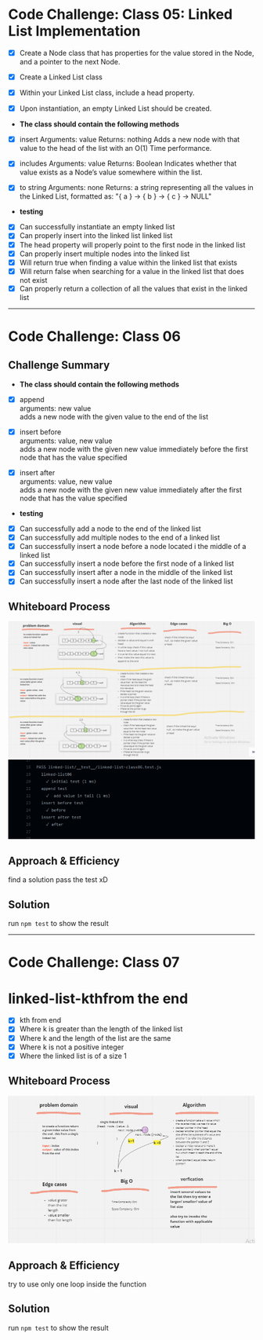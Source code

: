 # Code Challenge: Class 05: Linked List Implementation  


- [x] Create a Node class that has properties for the value stored in the Node, and a pointer to the next Node.

- [x] Create a Linked List class
- [x] Within your Linked List class, include a head property.
- [x] Upon instantiation, an empty Linked List should be created.   


* **The class should contain the following methods**
- [x] insert
      Arguments: value
      Returns: nothing
      Adds a new node with that value to the head of the list with an O(1) Time performance.
- [x] includes
      Arguments: value
      Returns: Boolean
      Indicates whether that value exists as a Node’s value somewhere within the list.
- [x] to string
      Arguments: none
      Returns: a string representing all the values in the Linked List, formatted as:
"{ a } -> { b } -> { c } -> NULL"     


* **testing**

- [x] Can successfully instantiate an empty linked list  
- [x] Can properly insert into the linked list  linked list  
- [x] The head property will properly point to the first node in the linked list  
- [x] Can properly insert multiple nodes into the linked list  
- [x] Will return true when finding a value within the linked list that exists  
- [x] Will return false when searching for a value in the linked list that does not exist  
- [x] Can properly return a collection of all the values that exist in the linked list   

--------------------

# Code Challenge: Class 06   




## Challenge Summary   

* **The class should contain the following methods**   

- [x] append   
arguments: new value   
adds a new node with the given value to the end of the list   
- [x] insert before   
arguments: value, new value   
adds a new node with the given new value immediately before the first node that has the value specified   
- [x] insert after   
arguments: value, new value   
adds a new node with the given new value immediately after the first node that has the value specified   


* **testing**   
 
- [x] Can successfully add a node to the end of the linked list  
- [x] Can successfully add multiple nodes to the end of a linked list  
- [x] Can successfully insert a node before a node located i the middle of a linked list  
- [x] Can successfully insert a node before the first node of a linked list  
- [x] Can successfully insert after a node in the middle of the linked list  
- [x] Can successfully insert a node after the last node of the linked list  
## Whiteboard Process
<!-- Embedded whiteboard image -->
![insertins](./assets/challeng6.PNG)
![insertins](./assets/class6test.PNG)

## Approach & Efficiency
<!-- What approach did you take? Why? What is the Big O space/time for this approach? -->
find a solution pass the test xD
## Solution
<!-- Show how to run your code, and examples of it in action -->
run `npm test` to show the result


-------------------------
# Code Challenge: Class 07

# linked-list-kthfrom the end 
- [x] kth from end
- [x] Where k is greater than the length of the linked list
- [x] Where k and the length of the list are the same
- [x] Where k is not a positive integer
- [x] Where the linked list is of a size 1  
## Whiteboard Process
![kth](./assets/challeng7.PNG)

## Approach & Efficiency

try to use only one loop inside the function 

## Solution
run `npm test` to show the result